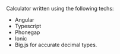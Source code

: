 Calculator written using the following techs:
 * Angular
 * Typescript
 * Phonegap
 * Ionic
 * Big.js for accurate decimal types.